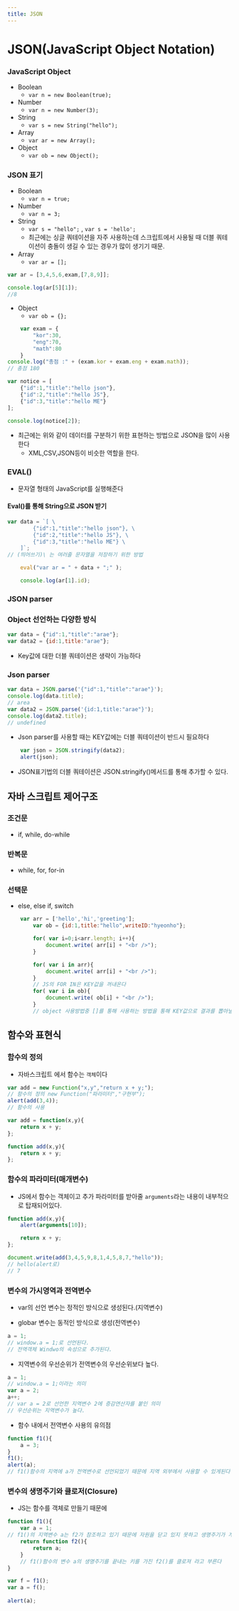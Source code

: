 ```yaml
---
title: JSON
---
```


# JSON(JavaScript Object Notation)



### JavaScript Object

- Boolean
    - `var n = new Boolean(true);`
- Number
    - `var n = new Number(3);`
- String
    - `var s = new String("hello");`
- Array
    - `var ar = new Array();`
- Object
    - `var ob = new Object();`


### JSON 표기
- Boolean
    - `var n = true;`
- Number
    - `var n = 3;`
- String
    - `var s = "hello";` , `var s = 'hello';`
    - 최근에는 싱글 쿼테이션을 자주 사용하는데 스크립트에서 사용될 때 더블 쿼테이션이 충돌이 생길 수 있는 경우가 많이 생기기 때문.
- Array
    - `var ar = [];`
```js
var ar = [3,4,5,6,exam,[7,8,9]];

console.log(ar[5][1]);
//8
```
- Object
    - `var ob = {};`
```js
    var exam = {
        "kor":30,
        "eng":70,
        "math":80
    }
console.log("총점 :" + (exam.kor + exam.eng + exam.math));
// 총점 180    
```    


```js
var notice = [
    {"id":1,"title":"hello json"},
    {"id":2,"title":"hello JS"},
    {"id":3,"title":"hello ME"}
];

console.log(notice[2]);
```
- 최근에는 위와 같이 데이터를 구분하기 위한 표현하는 방법으로 JSON을 많이 사용한다
    - XML,CSV,JSON등이 비슷한 역할을 한다.


### EVAL()
- 문자열 형태의 JavaScript를 실행해준다

#### Eval()를 통해 String으로 JSON 받기

```js
var data = `[ \
        {"id":1,"title":"hello json"}, \
        {"id":2,"title":"hello JS"}, \
        {"id":3,"title":"hello ME"} \
    ]`;
// (띄어쓰기)\ 는 여러줄 문자열을 저장하기 위한 방법

    eval("var ar = " + data + ";" );

    console.log(ar[1].id);
```

### JSON parser

### Object 선언하는 다양한 방식

```js
var data = {"id":1,"title":"arae"};
var data2 = {id:1,title:"arae"};
```
- Key값에 대한 더블 쿼테이션은 생략이 가능하다

### Json parser
```js
var data = JSON.parse('{"id":1,"title":"arae"}');
console.log(data.title);
// area
var data2 = JSON.parse('{id:1,title:"arae"}');
console.log(data2.title);  
// undefined
```
- Json parser를 사용할 때는 KEY값에는 더블 쿼테이션이 반드시 필요하다
```js
    var json = JSON.stringify(data2);
    alert(json);
```
- JSON표기법의 더블 쿼테이션은 JSON.stringify()메서드를 통해 추가할 수 있다.



## 자바 스크립트 제어구조

### 조건문
- if, while, do-while
### 반복문
- while, for, for-in
### 선택문
- else, else if, switch

```js
    var arr = ['hello','hi','greeting'];
        var ob = {id:1,title:"hello",writeID:"hyeonho"};

        for( var i=0;i<arr.length; i++){
            document.write( arr[i] + "<br />");
        }

        for( var i in arr){
            document.write( arr[i] + "<br />");
        }
        // JS의 FOR IN은 KEY값을 꺼내온다    
        for( var i in ob){
            document.write( ob[i] + "<br />");
        }
        // object 사용방법중 []를 통해 사용하는 방법을 통해 KEY값으로 결과를 뽑아낼 수 있다.

```

## 함수와 표현식

### 함수의 정의
- 자바스크립트 에서 함수는 `객체`이다
```js
var add = new Function("x,y","return x + y;");
// 함수의 정의 new Function("파라미터","구현부");
alert(add(3,4));
// 함수의 사용

var add = function(x,y){
    return x + y;
};

function add(x,y){
    return x + y;
};
```

### 함수의 파라미터(매개변수)
- JS에서 함수는 객체이고 추가 파라미터를 받아줄 `arguments`라는 내용이 내부적으로 탑재되어있다. 

```js
function add(x,y){
    alert(arguments[10]);

    return x + y;
};

document.write(add(3,4,5,9,8,1,4,5,8,7,"hello"));
// hello(alert로)
// 7
```

### 변수의 가시영역과 전역변수
- var의 선언 변수는 정적인 방식으로 생성된다.(지역변수)

- globar 변수는 동적인 방식으로 생성(전역변수)
```js
a = 1;
// window.a = 1;로 선언된다.
// 전역객체 Windwo의 속성으로 추가된다.
```
- 지역변수의 우선순위가 전역변수의 우선순위보다 높다.
```js
a = 1;
// window.a = 1;이라는 의미
var a = 2;
a++;
// var a = 2로 선언한 지역변수 2에 증감연산자를 붙인 의미
// 우선순위는 지역변수가 높다.
```
- 함수 내에서 전역변수 사용의 유의점
```js
function f1(){
    a = 3;
}
f1();
alert(a);
// f1()함수의 지역에 a가 전역변수로 선언되었기 때문에 지역 외부에서 사용할 수 있게된다
```


### 변수의 생명주기와 클로저(Closure)
- JS는 함수를 객체로 만들기 때문에 

```js
function f1(){
    var a = 1;
// f1()의 지역변수 a는 f2가 참조하고 있기 때문에 자원을 닫고 있지 못하고 생명주기가 계속 이어지고 있다.
    return function f2(){
        return a;
    }
    // f1()함수의 변수 a의 생명주기를 끝내는 키를 가진 f2()를 클로져 라고 부른다
}

var f = f1();
var a = f();
 
alert(a);
```




